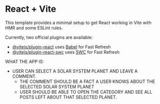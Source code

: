 # React + Vite

This template provides a minimal setup to get React working in Vite with HMR and some ESLint rules.

Currently, two official plugins are available:

- [@vitejs/plugin-react](https://github.com/vitejs/vite-plugin-react/blob/main/packages/plugin-react/README.md) uses [Babel](https://babeljs.io/) for Fast Refresh
- [@vitejs/plugin-react-swc](https://github.com/vitejs/vite-plugin-react-swc) uses [SWC](https://swc.rs/) for Fast Refresh



WHAT THE APP IS:

- USER CAN SELECT A SOLAR SYSTEM PLANET AND LEAVE A COMMENT.
    - THE COMMENT SHOULD BE A FACT A USER KNOWS ABOUT THE SELECTED SOLAR SYSTEM PLANET
    - USER SHOULD BE ABLE TO OPEN THE CATEGORY AND SEE ALL POSTS LEFT ABOUT THAT SELECTED PLANET.